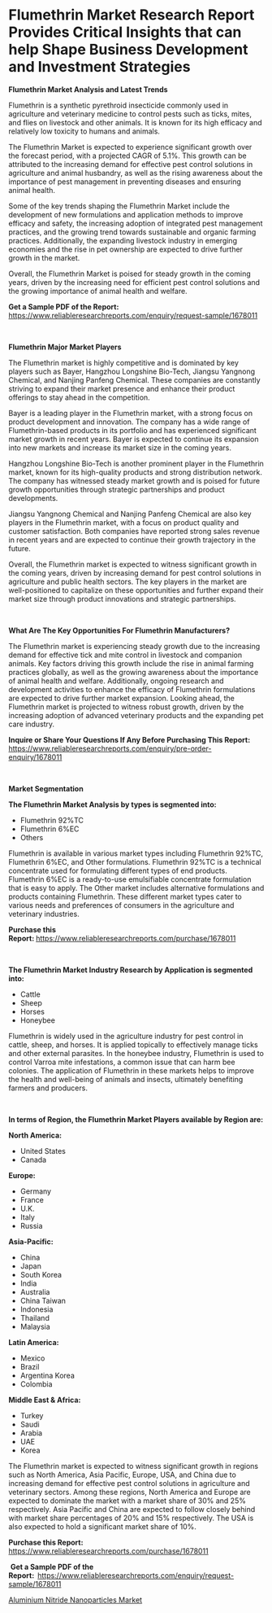 <p><h1>Flumethrin Market Research Report Provides Critical Insights that can help Shape Business Development and Investment Strategies</h1></p><p><strong>Flumethrin Market Analysis and Latest Trends</strong></p>
<p><p>Flumethrin is a synthetic pyrethroid insecticide commonly used in agriculture and veterinary medicine to control pests such as ticks, mites, and flies on livestock and other animals. It is known for its high efficacy and relatively low toxicity to humans and animals.</p><p>The Flumethrin Market is expected to experience significant growth over the forecast period, with a projected CAGR of 5.1%. This growth can be attributed to the increasing demand for effective pest control solutions in agriculture and animal husbandry, as well as the rising awareness about the importance of pest management in preventing diseases and ensuring animal health.</p><p>Some of the key trends shaping the Flumethrin Market include the development of new formulations and application methods to improve efficacy and safety, the increasing adoption of integrated pest management practices, and the growing trend towards sustainable and organic farming practices. Additionally, the expanding livestock industry in emerging economies and the rise in pet ownership are expected to drive further growth in the market.</p><p>Overall, the Flumethrin Market is poised for steady growth in the coming years, driven by the increasing need for efficient pest control solutions and the growing importance of animal health and welfare.</p></p>
<p><strong>Get a Sample PDF of the Report:&nbsp;</strong> <a href="https://www.reliableresearchreports.com/enquiry/request-sample/1678011">https://www.reliableresearchreports.com/enquiry/request-sample/1678011</a></p>
<p>&nbsp;</p>
<p><strong>Flumethrin Major Market Players</strong></p>
<p><p>The Flumethrin market is highly competitive and is dominated by key players such as Bayer, Hangzhou Longshine Bio-Tech, Jiangsu Yangnong Chemical, and Nanjing Panfeng Chemical. These companies are constantly striving to expand their market presence and enhance their product offerings to stay ahead in the competition.</p><p>Bayer is a leading player in the Flumethrin market, with a strong focus on product development and innovation. The company has a wide range of Flumethrin-based products in its portfolio and has experienced significant market growth in recent years. Bayer is expected to continue its expansion into new markets and increase its market size in the coming years.</p><p>Hangzhou Longshine Bio-Tech is another prominent player in the Flumethrin market, known for its high-quality products and strong distribution network. The company has witnessed steady market growth and is poised for future growth opportunities through strategic partnerships and product developments.</p><p>Jiangsu Yangnong Chemical and Nanjing Panfeng Chemical are also key players in the Flumethrin market, with a focus on product quality and customer satisfaction. Both companies have reported strong sales revenue in recent years and are expected to continue their growth trajectory in the future.</p><p>Overall, the Flumethrin market is expected to witness significant growth in the coming years, driven by increasing demand for pest control solutions in agriculture and public health sectors. The key players in the market are well-positioned to capitalize on these opportunities and further expand their market size through product innovations and strategic partnerships.</p></p>
<p>&nbsp;</p>
<p><strong>What Are The Key Opportunities For Flumethrin Manufacturers?</strong></p>
<p><p>The Flumethrin market is experiencing steady growth due to the increasing demand for effective tick and mite control in livestock and companion animals. Key factors driving this growth include the rise in animal farming practices globally, as well as the growing awareness about the importance of animal health and welfare. Additionally, ongoing research and development activities to enhance the efficacy of Flumethrin formulations are expected to drive further market expansion. Looking ahead, the Flumethrin market is projected to witness robust growth, driven by the increasing adoption of advanced veterinary products and the expanding pet care industry.</p></p>
<p><strong>Inquire or Share Your Questions If Any Before Purchasing This Report:</strong> <a href="https://www.reliableresearchreports.com/enquiry/pre-order-enquiry/1678011">https://www.reliableresearchreports.com/enquiry/pre-order-enquiry/1678011</a></p>
<p>&nbsp;</p>
<p><strong>Market Segmentation</strong></p>
<p><strong>The Flumethrin Market Analysis by types is segmented into:</strong></p>
<p><ul><li>Flumethrin 92%TC</li><li>Flumethrin 6%EC</li><li>Others</li></ul></p>
<p><p>Flumethrin is available in various market types including Flumethrin 92%TC, Flumethrin 6%EC, and Other formulations. Flumethrin 92%TC is a technical concentrate used for formulating different types of end products. Flumethrin 6%EC is a ready-to-use emulsifiable concentrate formulation that is easy to apply. The Other market includes alternative formulations and products containing Flumethrin. These different market types cater to various needs and preferences of consumers in the agriculture and veterinary industries.</p></p>
<p><strong>Purchase this Report:&nbsp;</strong><a href="https://www.reliableresearchreports.com/purchase/1678011">https://www.reliableresearchreports.com/purchase/1678011</a></p>
<p>&nbsp;</p>
<p><strong>The Flumethrin Market Industry Research by Application is segmented into:</strong></p>
<p><ul><li>Cattle</li><li>Sheep</li><li>Horses</li><li>Honeybee</li></ul></p>
<p><p>Flumethrin is widely used in the agriculture industry for pest control in cattle, sheep, and horses. It is applied topically to effectively manage ticks and other external parasites. In the honeybee industry, Flumethrin is used to control Varroa mite infestations, a common issue that can harm bee colonies. The application of Flumethrin in these markets helps to improve the health and well-being of animals and insects, ultimately benefiting farmers and producers.</p></p>
<p>&nbsp;</p>
<p><strong>In terms of Region, the Flumethrin Market Players available by Region are:</strong></p>
<p>
    <p> <strong> North America: </strong>
        <ul>
            <li>United States</li>
            <li>Canada</li>
        </ul>
        </p> 
    <p> <strong> Europe: </strong>
        <ul>
            <li>Germany</li>
            <li>France</li>
            <li>U.K.</li>
            <li>Italy</li>
            <li>Russia</li>
        </ul>
        </p> 
    <p> <strong> Asia-Pacific: </strong>
        <ul>
            <li>China</li>
            <li>Japan</li>
            <li>South Korea</li>
            <li>India</li>
            <li>Australia</li>
            <li>China Taiwan</li>
            <li>Indonesia</li>
            <li>Thailand</li>
            <li>Malaysia</li>
        </ul>
        </p> 
    <p> <strong> Latin America: </strong>
        <ul>
            <li>Mexico</li>
            <li>Brazil</li>
            <li>Argentina Korea</li>
            <li>Colombia</li>
        </ul>
        </p> 
    <p> <strong> Middle East & Africa: </strong>
        <ul>
            <li>Turkey</li>
            <li>Saudi</li>
            <li>Arabia</li>
            <li>UAE</li>
            <li>Korea</li>
        </ul>
    </p>
    </p>
<p><p>The Flumethrin market is expected to witness significant growth in regions such as North America, Asia Pacific, Europe, USA, and China due to increasing demand for effective pest control solutions in agriculture and veterinary sectors. Among these regions, North America and Europe are expected to dominate the market with a market share of 30% and 25% respectively. Asia Pacific and China are expected to follow closely behind with market share percentages of 20% and 15% respectively. The USA is also expected to hold a significant market share of 10%.</p></p>
<p><strong>Purchase this Report: </strong><a href="https://www.reliableresearchreports.com/purchase/1678011">https://www.reliableresearchreports.com/purchase/1678011</a></p>
<p>&nbsp;<strong>Get a Sample PDF of the Report:&nbsp;&nbsp;</strong><a href="https://www.reliableresearchreports.com/enquiry/request-sample/1678011">https://www.reliableresearchreports.com/enquiry/request-sample/1678011</a></p>
<p><strong></strong></p>
<p><p><a href="https://bubble-tree-ea4.notion.site/Aluminium-Nitride-Nanoparticles-Market-Size-and-Growth-Market-Segmentation-Regional-and-Country-Br-4502ef134fff4fc9835a5094627ccc4c">Aluminium Nitride Nanoparticles Market</a></p></p>